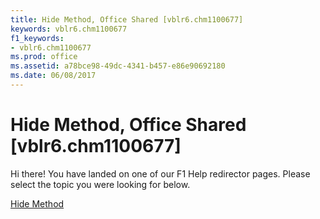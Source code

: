 ```yaml
---
title: Hide Method, Office Shared [vblr6.chm1100677]
keywords: vblr6.chm1100677
f1_keywords:
- vblr6.chm1100677
ms.prod: office
ms.assetid: a78bce98-49dc-4341-b457-e86e90692180
ms.date: 06/08/2017
---
```



# Hide Method, Office Shared [vblr6.chm1100677]

Hi there! You have landed on one of our F1 Help redirector pages. Please select the topic you were looking for below.

[Hide Method](http://msdn.microsoft.com/library/24844c21-0181-24e9-10f6-2ac006f99cbe%28Office.15%29.aspx)

